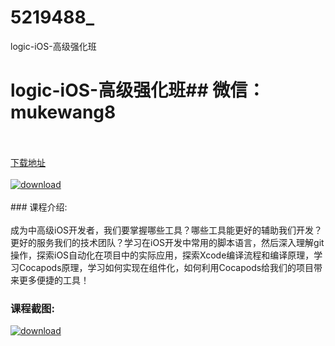 # 5219488_
logic-iOS-高级强化班
# logic-iOS-高级强化班## 微信：mukewang8
<br/></br>[下载地址](http://www.36tz.cn/article/5219488 "下载地址")
<br/></br>[![download](http://36tz.cn/muke_img/2021_04_1-41-300x206.png "下载地址")](http://www.36tz.cn/article/5219488 "下载地址")
<br/></br>### 课程介绍:<br/></br>成为中高级iOS开发者，我们要掌握哪些工具？哪些工具能更好的辅助我们开发？更好的服务我们的技术团队？学习在iOS开发中常用的脚本语言，然后深入理解git操作，探索iOS自动化在项目中的实际应用，探索Xcode编译流程和编译原理，学习Cocapods原理，学习如何实现在组件化，如何利用Cocapods给我们的项目带来更多便捷的工具！

### 课程截图:
[![download](http://36tz.cn/muke_img/2021_04_2-41.png "下载地址")](http://www.36tz.cn/article/5219488 "下载地址")
